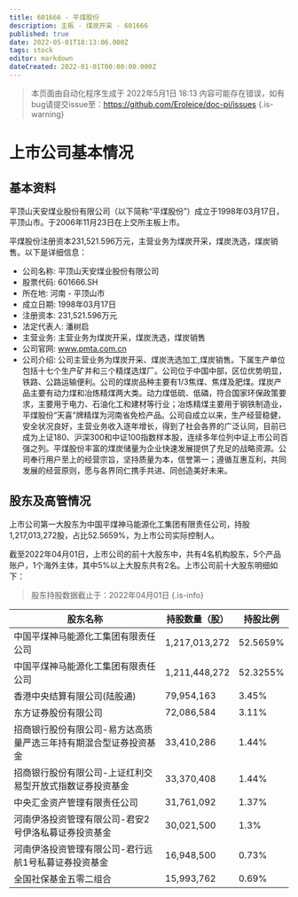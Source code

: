 ```yaml
---
title: 601666 - 平煤股份
description: 主板 - 煤炭开采 - 601666
published: true
date: 2022-05-01T18:13:06.000Z
tags: stock
editor: markdown
dateCreated: 2022-01-01T00:00:00.000Z
---
```


> 本页面由自动化程序生成于 2022年5月1日 18:13
> 内容可能存在错误，如有bug请提交issue至：https://github.com/Eroleice/doc-pi/issues
{.is-warning}

# 上市公司基本情况

## 基本资料

平顶山天安煤业股份有限公司（以下简称“平煤股份”）成立于1998年03月17日，平顶山市。于2006年11月23日在上交所主板上市。

平煤股份注册资本231,521.596万元，主营业务为煤炭开采，煤炭洗选，煤炭销售。以下是详细信息：

- 公司名称: 平顶山天安煤业股份有限公司
- 股票代码: 601666.SH
- 所在地: 河南 - 平顶山市
- 成立日期: 1998年03月17日
- 注册资本: 231,521.596万元
- 法定代表人: 潘树启
- 主营业务: 主营业务为煤炭开采，煤炭洗选，煤炭销售
- 公司官网: www.pmta.com.cn
- 公司介绍: 公司主营业务为煤炭开采、煤炭洗选加工,煤炭销售。下属生产单位包括十七个生产矿井和三个精煤选煤厂。公司位于中国中部，区位优势明显，铁路、公路运输便利。公司的煤炭品种主要有1/3焦煤、焦煤及肥煤。煤炭产品主要有动力煤和冶炼精煤两大类。动力煤低硫、低磷，符合国家环保政策要求，主要用于电力、石油化工和建材等行业；冶炼精煤主要用于钢铁制造业，平煤股份“天喜”牌精煤为河南省免检产品。公司自成立以来，生产经营稳健，安全状况良好，主营业务收入逐年增长，得到了社会各界的广泛认同，目前已成为上证180、沪深300和中证100指数样本股，连续多年位列中证上市公司百强之列。平煤股份丰富的煤炭储量为企业快速发展提供了充足的战略资源。公司奉行用户至上的经营宗旨，坚持质量为本，信誉第一；遵循互惠互利，共同发展的经营原则，愿与各界同仁携手共进、同创造美好未来。


## 股东及高管情况

上市公司第一大股东为中国平煤神马能源化工集团有限责任公司，持股1,217,013,272股，占比52.5659%，为上市公司实际控制人。

截至2022年04月01日，上市公司的前十大股东中，共有4名机构股东，5个产品账户，1个海外主体，其中5%以上大股东共有2名。上市公司前十大股东明细如下：

> 股东持股数据截止于：2022年04月01日
{.is-info}

| 股东名称 | 持股数量（股） | 持股比例 |
| --- | --- | --- |
| 中国平煤神马能源化工集团有限责任公司 | 1,217,013,272 | 52.5659% |
| 中国平煤神马能源化工集团有限责任公司 | 1,211,448,272 | 52.3255% |
| 香港中央结算有限公司(陆股通) | 79,954,163 | 3.45% |
| 东方证券股份有限公司 | 72,086,584 | 3.11% |
| 招商银行股份有限公司-易方达高质量严选三年持有期混合型证券投资基金 | 33,410,286 | 1.44% |
| 招商银行股份有限公司-上证红利交易型开放式指数证券投资基金 | 33,370,408 | 1.44% |
| 中央汇金资产管理有限责任公司 | 31,761,092 | 1.37% |
| 河南伊洛投资管理有限公司-君安2号伊洛私募证券投资基金 | 30,021,500 | 1.3% |
| 河南伊洛投资管理有限公司-君行远航1号私募证券投资基金 | 16,948,500 | 0.73% |
| 全国社保基金五零二组合 | 15,993,762 | 0.69% |




